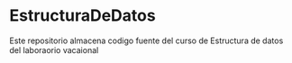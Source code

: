 # EstructuraDeDatos
Este repositorio almacena codigo fuente del curso de Estructura de datos del laboraorio vacaional
